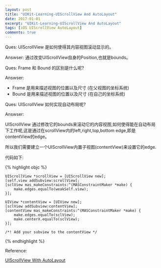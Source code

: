 ```yaml
---
layout: post
title: "UIKit-Learning-UIScrollView And AutoLayout"
date: 2017-01-01
excerpt: "UIKit-Learning-UIScrollView And AutoLayout"
tags: [iOS UIScrollView AutoLayout]
comments: true
---
```



Ques: UIScrollView 是如何使得其内容视图滚动显示的。

Answser: 通过改变UIScrollView自身的Position,也就是bounds。

Ques: Frame 和 Bound 的区别是什么呢? 

Answser: 

* Frame 是用来描述视图的位置以及尺寸 (在父视图的坐标系统)
* Bound 是用来描述视图的位置以及尺寸 (在自己的坐标系统)
	
Ques: UIScrollView 如何实现自动布局呢?

Answser: 

UIScrollView 通过修改它的bounds来滚动它的内容视图,如何使得能在自动布局下工作呢,这是通过在scrollView内的left,right,top,bottom edge,即是contentView的edge。

所以我们需要建立一个UIScrollView内置子视图(contentView)来设置它的edge.

代码如下:


{% highlight objc %}

	UIScrollView *scrollView = [UIScrollView new];
	[self.view addSubview:scrollView];
	[sclView mas_makeConstraints:^(MASConstraintMaker *make) {
		make.edges.equalTo(weakSelf.view);
	}];
		
	UIView *contentView = [UIView new];
	[sclView addSubview:contentView];
	[contentView mas_makeConstraints:^(MASConstraintMaker *make) {
	  	make.edges.equalTo(sclView);
	  	make.centerX.equalTo(sclView);
	}];
	
	/*! Add your subview to the contentView */

{% endhighlight %}


Reference: 

[UIScrollView With AutoLayout](https://developer.apple.com/library/content/technotes/tn2154/_index.html)



